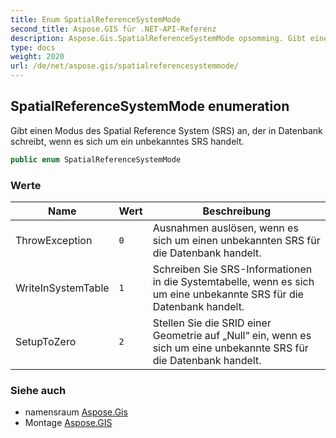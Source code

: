 ```yaml
---
title: Enum SpatialReferenceSystemMode
second_title: Aspose.GIS für .NET-API-Referenz
description: Aspose.Gis.SpatialReferenceSystemMode opsomming. Gibt einen Modus des Spatial Reference System SRS an der in Datenbank schreibt wenn es sich um ein unbekanntes SRS handelt.
type: docs
weight: 2020
url: /de/net/aspose.gis/spatialreferencesystemmode/
---
```

## SpatialReferenceSystemMode enumeration

Gibt einen Modus des Spatial Reference System (SRS) an, der in Datenbank schreibt, wenn es sich um ein unbekanntes SRS handelt.

```csharp
public enum SpatialReferenceSystemMode
```

### Werte

| Name | Wert | Beschreibung |
| --- | --- | --- |
| ThrowException | `0` | Ausnahmen auslösen, wenn es sich um einen unbekannten SRS für die Datenbank handelt. |
| WriteInSystemTable | `1` | Schreiben Sie SRS-Informationen in die Systemtabelle, wenn es sich um eine unbekannte SRS für die Datenbank handelt. |
| SetupToZero | `2` | Stellen Sie die SRID einer Geometrie auf „Null“ ein, wenn es sich um eine unbekannte SRS für die Datenbank handelt. |

### Siehe auch

* namensraum [Aspose.Gis](../../aspose.gis/)
* Montage [Aspose.GIS](../../)


